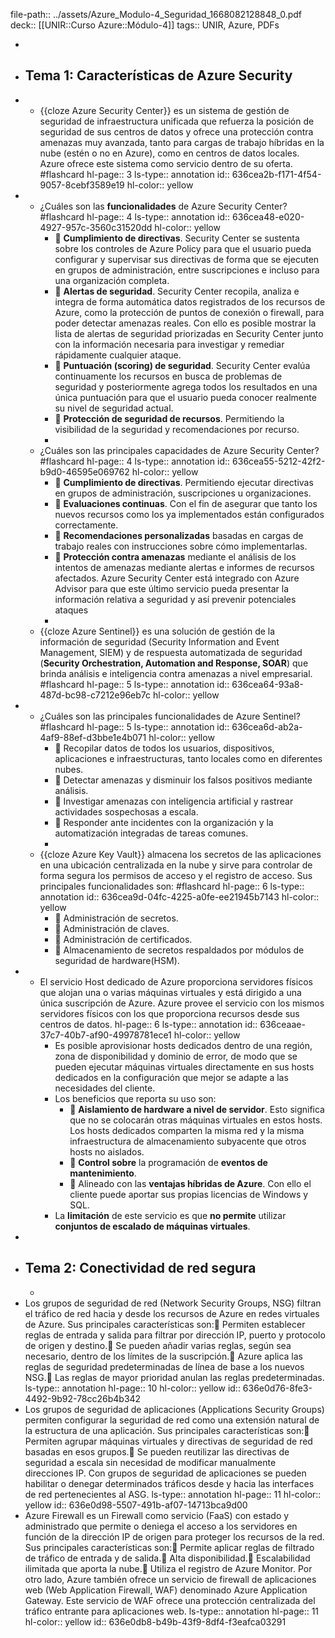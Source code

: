 file-path:: ../assets/Azure_Modulo-4_Seguridad_1668082128848_0.pdf
deck:: [[UNIR::Curso Azure::Módulo-4]]
tags:: UNIR, Azure, PDFs

-
- ## Tema 1: Características de Azure Security
-
	- {{cloze Azure Security Center}} es un sistema de gestión de seguridad de infraestructura unificada que refuerza la posición de seguridad de sus centros de datos y ofrece una protección contra amenazas muy avanzada, tanto para cargas de trabajo híbridas en la nube (estén o no en Azure), como en centros de datos locales. Azure ofrece este sistema como servicio dentro de su oferta. #flashcard
	  hl-page:: 3
	  ls-type:: annotation
	  id:: 636cea2b-f171-4f54-9057-8cebf3589e19
	  hl-color:: yellow
-
	- ¿Cuáles son las **funcionalidades** de Azure Security Center? #flashcard
	  hl-page:: 4
	  ls-type:: annotation
	  id:: 636cea48-e020-4927-957c-3560c31520dd
	  hl-color:: yellow
		-  **Cumplimiento de directivas**. Security Center se sustenta sobre los controles de Azure Policy para que el usuario pueda configurar y supervisar sus directivas de forma que se ejecuten en grupos de administración, entre suscripciones e incluso para una organización completa.
		-  **Alertas de seguridad**. Security Center recopila, analiza e integra de forma automática datos registrados de los recursos de Azure, como la protección de puntos de conexión o firewall, para poder detectar amenazas reales. Con ello es posible mostrar la lista de alertas de seguridad priorizadas en Security Center junto con la información necesaria para investigar y remediar rápidamente cualquier ataque.
		-  **Puntuación (scoring) de seguridad**. Security Center evalúa continuamente los recursos en busca de problemas de seguridad y posteriormente agrega todos los resultados en una única puntuación para que el usuario pueda conocer realmente su nivel de seguridad actual.
		-  **Protección de seguridad de recursos**. Permitiendo la visibilidad de la seguridad y recomendaciones por recurso.
		-
	- ¿Cuáles son las principales capacidades de Azure Security Center? #flashcard
	  hl-page:: 4
	  ls-type:: annotation
	  id:: 636cea55-5212-42f2-b9d0-46595e069762
	  hl-color:: yellow
		-  **Cumplimiento de directivas**. Permitiendo ejecutar directivas en grupos de administración, suscripciones u organizaciones.
		-  **Evaluaciones continuas**. Con el fin de asegurar que tanto los nuevos recursos como los ya implementados están configurados correctamente.
		-  **Recomendaciones personalizadas** basadas en cargas de trabajo reales con instrucciones sobre cómo implementarlas.
		-  **Protección contra amenazas** mediante el análisis de los intentos de amenazas mediante alertas e informes de recursos afectados. Azure Security Center está integrado con Azure Advisor para que este último servicio pueda presentar la información relativa a seguridad y así prevenir potenciales ataques
		-
	- {{cloze Azure Sentinel}} es una solución de gestión de la información de seguridad (Security Information and Event Management, SIEM) y de respuesta automatizada de seguridad (**Security Orchestration, Automation and Response, SOAR**) que brinda análisis e inteligencia contra amenazas a nivel empresarial. #flashcard
	  hl-page:: 5
	  ls-type:: annotation
	  id:: 636cea64-93a8-487d-bc98-c7212e96eb7c
	  hl-color:: yellow
-
	- ¿Cuáles son las principales funcionalidades de Azure Sentinel? #flashcard
	  hl-page:: 5
	  ls-type:: annotation
	  id:: 636cea6d-ab2a-4af9-88ef-d3bbe1e4b071
	  hl-color:: yellow
		-  Recopilar datos de todos los usuarios, dispositivos, aplicaciones e infraestructuras, tanto locales como en diferentes nubes.
		-  Detectar amenazas y disminuir los falsos positivos mediante análisis.
		-  Investigar amenazas con inteligencia artificial y rastrear actividades sospechosas a escala.
		-  Responder ante incidentes con la organización y la automatización integradas de tareas comunes.
		-
	- {{cloze Azure Key Vault}} almacena los secretos de las aplicaciones en una ubicación centralizada en la nube y sirve para controlar de forma segura los permisos de acceso y el registro de acceso. Sus principales funcionalidades son: #flashcard
	  hl-page:: 6
	  ls-type:: annotation
	  id:: 636cea9d-04fc-4225-a0fe-ee21945b7143
	  hl-color:: yellow
		-  Administración de secretos.
		-  Administración de claves.
		-  Administración de certificados.
		-  Almacenamiento de secretos respaldados por módulos de seguridad de hardware(HSM).
-
	- El servicio Host dedicado de Azure proporciona servidores físicos que alojan una o varias máquinas virtuales y está dirigido a una única suscripción de Azure. Azure provee el servicio con los mismos servidores físicos con los que proporciona recursos desde sus centros de datos.
	  hl-page:: 6
	  ls-type:: annotation
	  id:: 636ceaae-37c7-40b7-af90-49978781ece1
	  hl-color:: yellow
		- Es posible aprovisionar hosts dedicados dentro de una región, zona de disponibilidad y dominio de error, de modo que se pueden ejecutar máquinas virtuales directamente en sus hosts dedicados en la configuración que mejor se adapte a las necesidades del cliente.
		- Los beneficios que reporta su uso son:
			-  **Aislamiento de hardware a nivel de servidor**. Esto significa que no se colocarán otras máquinas virtuales en estos hosts. Los hosts dedicados comparten la misma red y la misma infraestructura de almacenamiento subyacente que otros hosts no aislados.
			-  **Control sobre** la programación de **eventos de mantenimiento**.
			-  Alineado con las **ventajas híbridas de Azure**. Con ello el cliente puede aportar sus propias licencias de Windows y SQL.
		- La **limitación** de este servicio es que **no permite** utilizar **conjuntos de escalado de máquinas virtuales**.
-
- ## Tema 2: Conectividad de red segura
	-
- Los grupos de seguridad de red (Network Security Groups, NSG) filtran el tráfico de red hacia y desde los recursos de Azure en redes virtuales de Azure. Sus principales características son: Permiten establecer reglas de entrada y salida para filtrar por dirección IP, puerto y protocolo de origen y destino. Se pueden añadir varias reglas, según sea necesario, dentro de los límites de la suscripción. Azure aplica las reglas de seguridad predeterminadas de línea de base a los nuevos NSG. Las reglas de mayor prioridad anulan las reglas predeterminadas.
  ls-type:: annotation
  hl-page:: 10
  hl-color:: yellow
  id:: 636e0d76-8fe3-4492-9b92-78cc26b4b342
- Los grupos de seguridad de aplicaciones (Applications Security Groups) permiten configurar la seguridad de red como una extensión natural de la estructura de una aplicación. Sus principales características son: Permiten agrupar máquinas virtuales y directivas de seguridad de red basadas en esos grupos. Se pueden reutilizar las directivas de seguridad a escala sin necesidad de modificar manualmente direcciones IP. Con grupos de seguridad de aplicaciones se pueden habilitar o denegar determinados tráficos desde y hacia las interfaces de red pertenecientes al ASG.
  ls-type:: annotation
  hl-page:: 11
  hl-color:: yellow
  id:: 636e0d98-5507-491b-af07-14713bca9d00
- Azure Firewall es un Firewall como servicio (FaaS) con estado y administrado que permite o deniega el acceso a los servidores en función de la dirección IP de origen para proteger los recursos de la red. Sus principales características son: Permite aplicar reglas de filtrado de tráfico de entrada y de salida. Alta disponibilidad. Escalabilidad ilimitada que aporta la nube. Utiliza el registro de Azure Monitor. Por otro lado, Azure también ofrece un servicio de firewall de aplicaciones web (Web Application Firewall, WAF) denominado Azure Application Gateway. Este servicio de WAF ofrece una protección centralizada del tráfico entrante para aplicaciones web.
  ls-type:: annotation
  hl-page:: 11
  hl-color:: yellow
  id:: 636e0db8-b49b-43f9-8df4-f3eafca03291